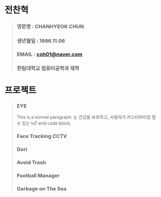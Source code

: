 # 전찬혁
> ### 영문명 : CHANHYEOK CHUN
> ### 생년월일 : 1996.11.06
> ### EMAIL : coh01@naver.com
> ### 한림대학교 컴퓨터공학과 재학

# 프로젝트
> ### EYE
> This is a normal paragraph:
> 눈 건강을 보호하고, 사용자가 커스터마이징 할 수 있는 IoT 
> end code block.
> ### Face Tracking CCTV
> ### Dori
> ### Avoid Trash
> ### Football Manager
> ### Garbage on The Sea
